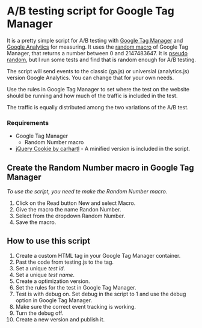 A/B testing script for Google Tag Manager
=========================================

It is a pretty simple script for A/B testing with [Google Tag Manager](https://www.google.com/tagmanager/) and [Google Analytics](http://www.google.com/analytics/) for measuring. It uses the [random macro](https://support.google.com/tagmanager/answer/2644341?hl=en#RandomNumber) of Google Tag Manager, that returns a number between 0 and 2147483647. It is [pseudo random](http://www.random.org/randomness/), but I run some tests and find that is random enough for A/B testing.

The script will send events to the classic (ga.js) or universial (analytics.js) version Google Analytics. You can change that for your own needs.

Use the rules in Google Tag Manager to set where the test on the website should be running and how much of the traffic is included in the test.

The traffic is equally distributed among the two variations of the A/B test.

### Requirements
* Google Tag Manager
  * Random Number macro
* [jQuery Cookie by carhartl](https://github.com/carhartl/jquery-cookie) - A minified version is included in the script.

## Create the Random Number macro in Google Tag Manager
_To use the script, you need te make the Random Number macro._

1. Click on the Read button New and select Macro.
2. Give the macro the name Randon Number.
3. Select from the dropdown Random Number.
4. Save the macro.

## How to use this script
1. Create a custom HTML tag in your Google Tag Manager container.
2. Past the code from testing.js to the tag.
3. Set a unique *test id*.
4. Set a unique *test name*.
5. Create a optimization version.
6. Set the rules for the test in Google Tag Manager.
7. Test is with debug on. Set debug in the script to 1 and use the debug option in Google Tag Manager.
8. Make sure the correct event tracking is working.
9. Turn the debug off. 
9. Create a new version and publish it.